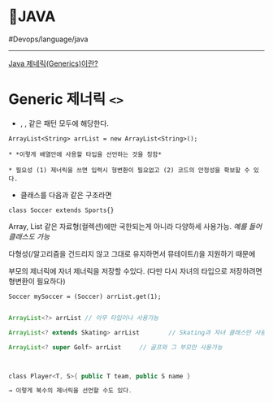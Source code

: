 # 🫘JAVA

#Devops/language/java 

---



 [Java 제네릭(Generics)이란?](https://gangnam-americano.tistory.com/47) 

# Generic 제너릭 `<>` 

* <T>, <String>, <Obejct String> 같은 패턴 모두에 해당한다.

`ArrayList<String> arrList = new ArrayList<String>();`

	* *이렇게 배열안에 사용할 타입을 선언하는 것을 칭함*

	* 필요성 (1) 제너릭을 쓰면 입력시 형변환이 필요없고 (2) 코드의 안정성을 확보할 수 있다.



* 클래스를 다음과 같은 구조라면

`class Soccer extends Sports{}`

Array, List 같은 자료형(컬렉션)에만 국한되는게 아니라 다양하세 사용가능. *예를 들어 클래스도 가능*

다형성(/알고리즘을 건드리지 않고 그대로 유지하면서 뮤테이트/)을 지원하기 때문에

부모의 제너릭에 자녀 제너릭을 저장할 수있다. (다만 다시 자녀의 타입으로 저장하려면 형변환이 필요하다) 

 `Soccer mySoccer = (Soccer) arrList.get(1);`



```java

ArrayList<?> arrList // 아무 타입이나 사용가능

ArrayList<? extends Skating> arrList		// Skating과 자녀 클래스만 사용가능

ArrayList<? super Golf> arrList		// 골프와 그 부모만 사용가능



class Player<T, S>{ public T team, public S name }

→ 이렇게 복수의 제너릭을 선언할 수도 있다.

```